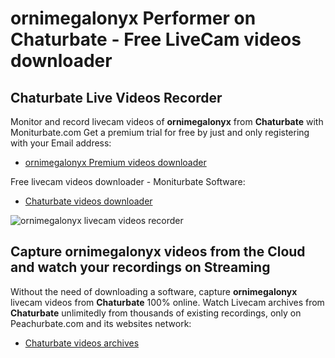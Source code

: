 # ornimegalonyx Performer on Chaturbate - Free LiveCam videos downloader

## Chaturbate Live Videos Recorder

Monitor and record livecam videos of **ornimegalonyx** from **Chaturbate** with Moniturbate.com
Get a premium trial for free by just and only registering with your Email address:
* [ornimegalonyx Premium videos downloader](https://moniturbate.com/request-demo-licence-key.html)

Free livecam videos downloader - Moniturbate Software:
* [Chaturbate videos downloader](https://moniturbate.com/moniturbate-download-software.html)

![ornimegalonyx livecam videos recorder](https://peachurnet.com/templates/moniturbate-software.png)


## Capture ornimegalonyx videos from the Cloud and watch your recordings on Streaming

Without the need of downloading a software, capture **ornimegalonyx** livecam videos from **Chaturbate** 100% online.
Watch Livecam archives from **Chaturbate** unlimitedly from thousands of existing recordings, only on Peachurbate.com and its websites network:
* [Chaturbate videos archives](https://peachurnet.com/)
